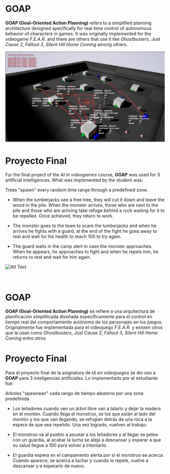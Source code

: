 # GOAP

**GOAP (Goal-Oriented Action Planning)** refers to a simplified planning architecture designed specifically for real-time control of autonomous behavior of characters in games. It was originally implemented for the videogame *F.E.A.R.* and there are others that use it like *Ghostbusters*, *Just Cause 2*, *Fallout 3*, *Silent Hill Home Coming* among others.

![Image](../Resources/GOAP.png)

# Proyecto Final

For the final project of the *AI in videogames* course, **GOAP** was used for 3 artificial intelligences. What was implemented by the student was:

Trees "spawn" every random time range through a predefined zone.

- When the lumberjacks see a free tree, they will cut it down and leave the wood in the pile. When the monster arrives, those who are next to the pile and those who are arriving take refuge behind a rock waiting for it to be repelled. Once achieved, they return to work.

 - The monster goes to the town to scare the lumberjacks and when he arrives he fights with a guard, at the end of the fight he goes away to rest and wait for his health to reach 100 to try again.

 - The guard waits in the camp alert in case the monster approaches. When he appears, he approaches to fight and when he repels him, he returns to rest and wait for him again.

![Alt Text](../Resources/simulation.gif)

<br/>



# GOAP

**GOAP (Goal-Oriented Action Planning)** se refiere a una arquitectura de planificación simplificada diseñada específicamente para el control en tiempo real del comportamiento autónomo de los personajes en los juegos. Originalmente fue implementada para el videojuego *F.E.A.R.* y existen otros que la usan como *Ghostbusters*, *Just Cause 2*, *Fallout 3*, *Silent Hill Home Coming* entro otros.

# Proyecto Final

Para el proyecto final de la asignatura de *IA en videojuegos* se dio uso a **GOAP** para 3 inteligencias artificiales. Lo implementado por el estudiante fue:

Arboles "spawnean" cada rango de tiempo aleatorio por una zona predefinida.

-  Los leñadores cuando ven un árbol libre van a talarlo y dejar la madera en el montón. Cuando llega el monstruo, se los que están al lado del montón y los que van llegando, se refugian detrás de una roca a la espera de que sea repelido. Una vez logrado, vuelven al trabajo.

 - El monstruo va al pueblo a asustar a los leñadores y al llegar se pelea con un guardia, al acabar la lucha se aleja a descansar y esperar a que su salud llegue a 100 para volver a intentarlo.

 - El guardia espera en el campamento alerta por si el monstruo se acerca. Cuando aparece, se acerca a luchar y cuando lo repele, vuelve a descansar y a esperarlo de nuevo.
